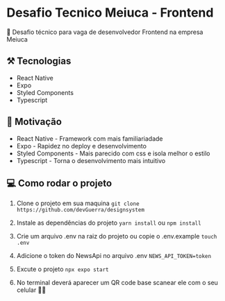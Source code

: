 # Desafio Tecnico Meiuca - Frontend

🚀 Desafio técnico para vaga de desenvolvedor Frontend na empresa Meiuca

## ⚒️ Tecnologias

- React Native
- Expo
- Styled Components
- Typescript

## 🧠 Motivação

- React Native - Framework com mais familiariadade
- Expo - Rapidez no deploy e desenvolvimento
- Styled Components - Mais parecido com css e isola melhor o estilo
- Typescript - Torna o desenvolvimento mais intuitivo

## 💻 Como rodar o projeto

1. Clone o projeto em sua maquina
   `git clone https://github.com/devGuerra/designsystem`

2. Instale as dependências do projeto
   `yarn install` ou `npm install`

3. Crie um arquivo .env na raiz do projeto ou copie o .env.example
   `touch .env`

4. Adicione o token do NewsApi no arquivo .env
   `NEWS_API_TOKEN=token`

5. Excute o projeto
   `npx expo start`

6. No terminal deverá aparecer um QR code base scanear ele com o seu celular
   🤳🏻
